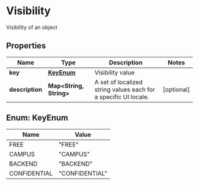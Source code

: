

# Visibility

Visibility of an object
## Properties

Name | Type | Description | Notes
------------ | ------------- | ------------- | -------------
**key** | [**KeyEnum**](#KeyEnum) | Visibility value | 
**description** | **Map&lt;String, String&gt;** | A set of localized string values each for a specific UI locale. |  [optional]



## Enum: KeyEnum

Name | Value
---- | -----
FREE | &quot;FREE&quot;
CAMPUS | &quot;CAMPUS&quot;
BACKEND | &quot;BACKEND&quot;
CONFIDENTIAL | &quot;CONFIDENTIAL&quot;




